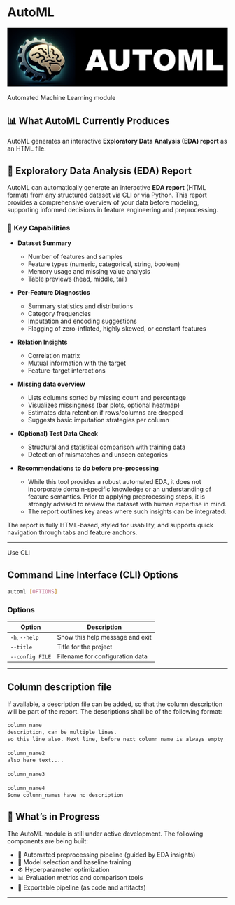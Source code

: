 # AutoML

![automl icon](automl/data/icons/automl_icon_big.jpg?raw=true "AutoML icon")

Automated Machine Learning module

## 📊 What AutoML Currently Produces

AutoML generates an interactive **Exploratory Data Analysis (EDA) report** as an HTML file.

## 🧠 Exploratory Data Analysis (EDA) Report

AutoML can automatically generate an interactive **EDA report** (HTML format) from any structured dataset via CLI or via Python. This report provides a comprehensive overview of your data before modeling, supporting informed decisions in feature engineering and preprocessing.

### 🧩 Key Capabilities

- **Dataset Summary**
  - Number of features and samples
  - Feature types (numeric, categorical, string, boolean)
  - Memory usage and missing value analysis
  - Table previews (head, middle, tail)

- **Per-Feature Diagnostics**
  - Summary statistics and distributions
  - Category frequencies
  - Imputation and encoding suggestions
  - Flagging of zero-inflated, highly skewed, or constant features

- **Relation Insights**
  - Correlation matrix
  - Mutual information with the target
  - Feature-target interactions

- **Missing data overview**
  - Lists columns sorted by missing count and percentage
  - Visualizes missingness (bar plots, optional heatmap)
  - Estimates data retention if rows/columns are dropped
  - Suggests basic imputation strategies per column

- **(Optional) Test Data Check**
  - Structural and statistical comparison with training data
  - Detection of mismatches and unseen categories

- **Recommendations to do before pre-processing**
  - While this tool provides a robust automated EDA, it does not incorporate domain-specific knowledge or an understanding of feature semantics. Prior to applying preprocessing steps, it is strongly advised to review the dataset with human expertise in mind.
  - The report outlines key areas where such insights can be integrated.

The report is fully HTML-based, styled for usability, and supports quick navigation through tabs and feature anchors.

---

Use CLI

## Command Line Interface (CLI) Options

```bash
automl [OPTIONS]
````

### Options

| Option                 | Description                                                   |
| ---------------------- | ------------------------------------------------------------- |
| `-h`, `--help`         | Show this help message and exit                               |
| `--title`              | Title for the project                                         |
| `--config FILE`        | Filename for configuration data                               |

---

## Column description file

If available, a description file can be added, so that the column description will be part of the report. The descriptions shall be of the following format:

````text
column_name
description, can be multiple lines.
so this line also. Next line, before next column name is always empty

column_name2
also here text....

column_name3

column_name4
Some column_names have no description
````

## 🚧 What’s in Progress

The AutoML module is still under active development. The following components are being built:

- 🔧 Automated preprocessing pipeline (guided by EDA insights)
- 🧠 Model selection and baseline training
- ⚙️ Hyperparameter optimization
- 📊 Evaluation metrics and comparison tools
- 💾 Exportable pipeline (as code and artifacts)

---
